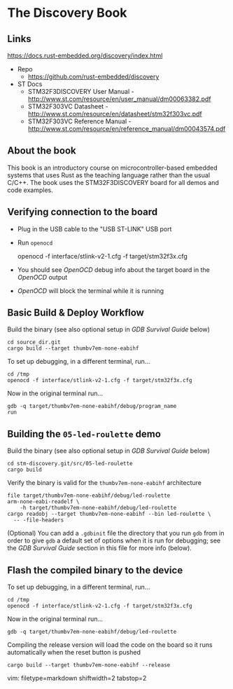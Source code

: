 # The Discovery Book #

## Links ##
https://docs.rust-embedded.org/discovery/index.html
- Repo
  - https://github.com/rust-embedded/discovery
- ST Docs
  - STM32F3DISCOVERY User Manual -
    http://www.st.com/resource/en/user_manual/dm00063382.pdf
  - STM32F303VC Datasheet -
    http://www.st.com/resource/en/datasheet/stm32f303vc.pdf
  - STM32F303VC Reference Manual -
    http://www.st.com/resource/en/reference_manual/dm00043574.pdf

## About the book ##
This book is an introductory course on microcontroller-based embedded systems
that uses Rust as the teaching language rather than the usual C/C++.  The book
uses the STM32F3DISCOVERY board for all demos and code examples.

## Verifying connection to the board ##
- Plug in the USB cable to the "USB ST-LINK" USB port
- Run `openocd`


    openocd -f interface/stlink-v2-1.cfg -f target/stm32f3x.cfg

- You should see _OpenOCD_ debug info about the target board in the _OpenOCD_
  output
- _OpenOCD_ will block the terminal while it is running

## Basic Build & Deploy Workflow ##
Build the binary (see also optional setup in _GDB Survival Guide_ below)

    cd source_dir.git
    cargo build --target thumbv7em-none-eabihf

To set up debugging, in a different terminal, run...

    cd /tmp
    openocd -f interface/stlink-v2-1.cfg -f target/stm32f3x.cfg

Now in the original terminal run...

    gdb -q target/thumbv7em-none-eabihf/debug/program_name
    run


## Building the `05-led-roulette` demo ##
Build the binary (see also optional setup in _GDB Survival Guide_ below)

    cd stm-discovery.git/src/05-led-roulette
    cargo build

Verify the binary is valid for the `thumbv7em-none-eabihf` architecture

    file target/thumbv7em-none-eabihf/debug/led-roulette
    arm-none-eabi-readelf \
        -h target/thumbv7em-none-eabihf/debug/led-roulette
    cargo readobj --target thumbv7em-none-eabihf --bin led-roulette \
      -- -file-headers


(Optional) You can add a `.gdbinit` file the directory that you run `gdb` from
in order to give `gdb` a default set of options when it is run for debugging;
see the _GDB Survival Guide_ section in this file for more info (below).

## Flash the compiled binary to the device ##
To set up debugging, in a different terminal, run...

    cd /tmp
    openocd -f interface/stlink-v2-1.cfg -f target/stm32f3x.cfg

Now in the original terminal run...

    gdb -q target/thumbv7em-none-eabihf/debug/led-roulette

Compiling the release version will load the code on the board so it runs
automatically when the reset button is pushed

    cargo build --target thumbv7em-none-eabihf --release

vim: filetype=markdown shiftwidth=2 tabstop=2
